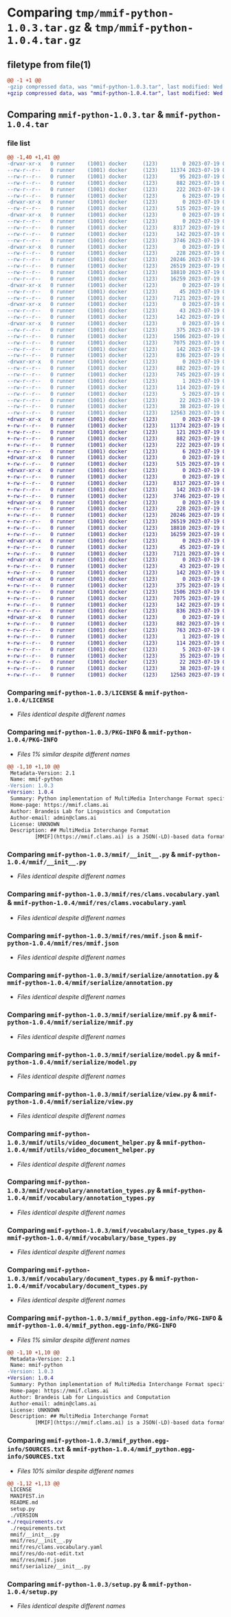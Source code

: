 # Comparing `tmp/mmif-python-1.0.3.tar.gz` & `tmp/mmif-python-1.0.4.tar.gz`

## filetype from file(1)

```diff
@@ -1 +1 @@
-gzip compressed data, was "mmif-python-1.0.3.tar", last modified: Wed Jul 19 04:48:28 2023, max compression
+gzip compressed data, was "mmif-python-1.0.4.tar", last modified: Wed Jul 19 05:18:22 2023, max compression
```

## Comparing `mmif-python-1.0.3.tar` & `mmif-python-1.0.4.tar`

### file list

```diff
@@ -1,40 +1,41 @@
-drwxr-xr-x   0 runner    (1001) docker     (123)        0 2023-07-19 04:48:28.537462 mmif-python-1.0.3/
--rw-r--r--   0 runner    (1001) docker     (123)    11374 2023-07-19 04:47:56.000000 mmif-python-1.0.3/LICENSE
--rw-r--r--   0 runner    (1001) docker     (123)       95 2023-07-19 04:47:56.000000 mmif-python-1.0.3/MANIFEST.in
--rw-r--r--   0 runner    (1001) docker     (123)      882 2023-07-19 04:48:28.537462 mmif-python-1.0.3/PKG-INFO
--rw-r--r--   0 runner    (1001) docker     (123)      222 2023-07-19 04:47:56.000000 mmif-python-1.0.3/README.md
--rw-r--r--   0 runner    (1001) docker     (123)        6 2023-07-19 04:47:57.000000 mmif-python-1.0.3/VERSION
-drwxr-xr-x   0 runner    (1001) docker     (123)        0 2023-07-19 04:48:28.533462 mmif-python-1.0.3/mmif/
--rw-r--r--   0 runner    (1001) docker     (123)      515 2023-07-19 04:47:56.000000 mmif-python-1.0.3/mmif/__init__.py
-drwxr-xr-x   0 runner    (1001) docker     (123)        0 2023-07-19 04:48:28.533462 mmif-python-1.0.3/mmif/res/
--rw-r--r--   0 runner    (1001) docker     (123)        0 2023-07-19 04:48:28.000000 mmif-python-1.0.3/mmif/res/__init__.py
--rw-r--r--   0 runner    (1001) docker     (123)     8317 2023-07-19 04:48:28.000000 mmif-python-1.0.3/mmif/res/clams.vocabulary.yaml
--rw-r--r--   0 runner    (1001) docker     (123)      142 2023-07-19 04:48:28.000000 mmif-python-1.0.3/mmif/res/do-not-edit.txt
--rw-r--r--   0 runner    (1001) docker     (123)     3746 2023-07-19 04:48:28.000000 mmif-python-1.0.3/mmif/res/mmif.json
-drwxr-xr-x   0 runner    (1001) docker     (123)        0 2023-07-19 04:48:28.537462 mmif-python-1.0.3/mmif/serialize/
--rw-r--r--   0 runner    (1001) docker     (123)      228 2023-07-19 04:47:56.000000 mmif-python-1.0.3/mmif/serialize/__init__.py
--rw-r--r--   0 runner    (1001) docker     (123)    20246 2023-07-19 04:47:56.000000 mmif-python-1.0.3/mmif/serialize/annotation.py
--rw-r--r--   0 runner    (1001) docker     (123)    26519 2023-07-19 04:47:56.000000 mmif-python-1.0.3/mmif/serialize/mmif.py
--rw-r--r--   0 runner    (1001) docker     (123)    18810 2023-07-19 04:47:56.000000 mmif-python-1.0.3/mmif/serialize/model.py
--rw-r--r--   0 runner    (1001) docker     (123)    16259 2023-07-19 04:47:56.000000 mmif-python-1.0.3/mmif/serialize/view.py
-drwxr-xr-x   0 runner    (1001) docker     (123)        0 2023-07-19 04:48:28.537462 mmif-python-1.0.3/mmif/utils/
--rw-r--r--   0 runner    (1001) docker     (123)       45 2023-07-19 04:47:56.000000 mmif-python-1.0.3/mmif/utils/__init__.py
--rw-r--r--   0 runner    (1001) docker     (123)     7121 2023-07-19 04:47:56.000000 mmif-python-1.0.3/mmif/utils/video_document_helper.py
-drwxr-xr-x   0 runner    (1001) docker     (123)        0 2023-07-19 04:48:28.537462 mmif-python-1.0.3/mmif/ver/
--rw-r--r--   0 runner    (1001) docker     (123)       43 2023-07-19 04:48:28.000000 mmif-python-1.0.3/mmif/ver/__init__.py
--rw-r--r--   0 runner    (1001) docker     (123)      142 2023-07-19 04:48:28.000000 mmif-python-1.0.3/mmif/ver/do-not-edit.txt
-drwxr-xr-x   0 runner    (1001) docker     (123)        0 2023-07-19 04:48:28.537462 mmif-python-1.0.3/mmif/vocabulary/
--rw-r--r--   0 runner    (1001) docker     (123)      375 2023-07-19 04:48:28.000000 mmif-python-1.0.3/mmif/vocabulary/__init__.py
--rw-r--r--   0 runner    (1001) docker     (123)     1506 2023-07-19 04:48:28.000000 mmif-python-1.0.3/mmif/vocabulary/annotation_types.py
--rw-r--r--   0 runner    (1001) docker     (123)     7075 2023-07-19 04:48:28.000000 mmif-python-1.0.3/mmif/vocabulary/base_types.py
--rw-r--r--   0 runner    (1001) docker     (123)      142 2023-07-19 04:48:28.000000 mmif-python-1.0.3/mmif/vocabulary/do-not-edit.txt
--rw-r--r--   0 runner    (1001) docker     (123)      836 2023-07-19 04:48:28.000000 mmif-python-1.0.3/mmif/vocabulary/document_types.py
-drwxr-xr-x   0 runner    (1001) docker     (123)        0 2023-07-19 04:48:28.537462 mmif-python-1.0.3/mmif_python.egg-info/
--rw-r--r--   0 runner    (1001) docker     (123)      882 2023-07-19 04:48:28.000000 mmif-python-1.0.3/mmif_python.egg-info/PKG-INFO
--rw-r--r--   0 runner    (1001) docker     (123)      745 2023-07-19 04:48:28.000000 mmif-python-1.0.3/mmif_python.egg-info/SOURCES.txt
--rw-r--r--   0 runner    (1001) docker     (123)        1 2023-07-19 04:48:28.000000 mmif-python-1.0.3/mmif_python.egg-info/dependency_links.txt
--rw-r--r--   0 runner    (1001) docker     (123)      114 2023-07-19 04:48:28.000000 mmif-python-1.0.3/mmif_python.egg-info/requires.txt
--rw-r--r--   0 runner    (1001) docker     (123)        5 2023-07-19 04:48:28.000000 mmif-python-1.0.3/mmif_python.egg-info/top_level.txt
--rw-r--r--   0 runner    (1001) docker     (123)       22 2023-07-19 04:47:56.000000 mmif-python-1.0.3/requirements.txt
--rw-r--r--   0 runner    (1001) docker     (123)       38 2023-07-19 04:48:28.537462 mmif-python-1.0.3/setup.cfg
--rw-r--r--   0 runner    (1001) docker     (123)    12563 2023-07-19 04:47:56.000000 mmif-python-1.0.3/setup.py
+drwxr-xr-x   0 runner    (1001) docker     (123)        0 2023-07-19 05:18:22.851055 mmif-python-1.0.4/
+-rw-r--r--   0 runner    (1001) docker     (123)    11374 2023-07-19 05:17:51.000000 mmif-python-1.0.4/LICENSE
+-rw-r--r--   0 runner    (1001) docker     (123)      121 2023-07-19 05:17:51.000000 mmif-python-1.0.4/MANIFEST.in
+-rw-r--r--   0 runner    (1001) docker     (123)      882 2023-07-19 05:18:22.851055 mmif-python-1.0.4/PKG-INFO
+-rw-r--r--   0 runner    (1001) docker     (123)      222 2023-07-19 05:17:51.000000 mmif-python-1.0.4/README.md
+-rw-r--r--   0 runner    (1001) docker     (123)        6 2023-07-19 05:17:51.000000 mmif-python-1.0.4/VERSION
+drwxr-xr-x   0 runner    (1001) docker     (123)        0 2023-07-19 05:18:22.847055 mmif-python-1.0.4/mmif/
+-rw-r--r--   0 runner    (1001) docker     (123)      515 2023-07-19 05:17:51.000000 mmif-python-1.0.4/mmif/__init__.py
+drwxr-xr-x   0 runner    (1001) docker     (123)        0 2023-07-19 05:18:22.847055 mmif-python-1.0.4/mmif/res/
+-rw-r--r--   0 runner    (1001) docker     (123)        0 2023-07-19 05:18:22.000000 mmif-python-1.0.4/mmif/res/__init__.py
+-rw-r--r--   0 runner    (1001) docker     (123)     8317 2023-07-19 05:18:22.000000 mmif-python-1.0.4/mmif/res/clams.vocabulary.yaml
+-rw-r--r--   0 runner    (1001) docker     (123)      142 2023-07-19 05:18:22.000000 mmif-python-1.0.4/mmif/res/do-not-edit.txt
+-rw-r--r--   0 runner    (1001) docker     (123)     3746 2023-07-19 05:18:22.000000 mmif-python-1.0.4/mmif/res/mmif.json
+drwxr-xr-x   0 runner    (1001) docker     (123)        0 2023-07-19 05:18:22.851055 mmif-python-1.0.4/mmif/serialize/
+-rw-r--r--   0 runner    (1001) docker     (123)      228 2023-07-19 05:17:51.000000 mmif-python-1.0.4/mmif/serialize/__init__.py
+-rw-r--r--   0 runner    (1001) docker     (123)    20246 2023-07-19 05:17:51.000000 mmif-python-1.0.4/mmif/serialize/annotation.py
+-rw-r--r--   0 runner    (1001) docker     (123)    26519 2023-07-19 05:17:51.000000 mmif-python-1.0.4/mmif/serialize/mmif.py
+-rw-r--r--   0 runner    (1001) docker     (123)    18810 2023-07-19 05:17:51.000000 mmif-python-1.0.4/mmif/serialize/model.py
+-rw-r--r--   0 runner    (1001) docker     (123)    16259 2023-07-19 05:17:51.000000 mmif-python-1.0.4/mmif/serialize/view.py
+drwxr-xr-x   0 runner    (1001) docker     (123)        0 2023-07-19 05:18:22.851055 mmif-python-1.0.4/mmif/utils/
+-rw-r--r--   0 runner    (1001) docker     (123)       45 2023-07-19 05:17:51.000000 mmif-python-1.0.4/mmif/utils/__init__.py
+-rw-r--r--   0 runner    (1001) docker     (123)     7121 2023-07-19 05:17:51.000000 mmif-python-1.0.4/mmif/utils/video_document_helper.py
+drwxr-xr-x   0 runner    (1001) docker     (123)        0 2023-07-19 05:18:22.851055 mmif-python-1.0.4/mmif/ver/
+-rw-r--r--   0 runner    (1001) docker     (123)       43 2023-07-19 05:18:22.000000 mmif-python-1.0.4/mmif/ver/__init__.py
+-rw-r--r--   0 runner    (1001) docker     (123)      142 2023-07-19 05:18:22.000000 mmif-python-1.0.4/mmif/ver/do-not-edit.txt
+drwxr-xr-x   0 runner    (1001) docker     (123)        0 2023-07-19 05:18:22.851055 mmif-python-1.0.4/mmif/vocabulary/
+-rw-r--r--   0 runner    (1001) docker     (123)      375 2023-07-19 05:18:22.000000 mmif-python-1.0.4/mmif/vocabulary/__init__.py
+-rw-r--r--   0 runner    (1001) docker     (123)     1506 2023-07-19 05:18:22.000000 mmif-python-1.0.4/mmif/vocabulary/annotation_types.py
+-rw-r--r--   0 runner    (1001) docker     (123)     7075 2023-07-19 05:18:22.000000 mmif-python-1.0.4/mmif/vocabulary/base_types.py
+-rw-r--r--   0 runner    (1001) docker     (123)      142 2023-07-19 05:18:22.000000 mmif-python-1.0.4/mmif/vocabulary/do-not-edit.txt
+-rw-r--r--   0 runner    (1001) docker     (123)      836 2023-07-19 05:18:22.000000 mmif-python-1.0.4/mmif/vocabulary/document_types.py
+drwxr-xr-x   0 runner    (1001) docker     (123)        0 2023-07-19 05:18:22.851055 mmif-python-1.0.4/mmif_python.egg-info/
+-rw-r--r--   0 runner    (1001) docker     (123)      882 2023-07-19 05:18:22.000000 mmif-python-1.0.4/mmif_python.egg-info/PKG-INFO
+-rw-r--r--   0 runner    (1001) docker     (123)      763 2023-07-19 05:18:22.000000 mmif-python-1.0.4/mmif_python.egg-info/SOURCES.txt
+-rw-r--r--   0 runner    (1001) docker     (123)        1 2023-07-19 05:18:22.000000 mmif-python-1.0.4/mmif_python.egg-info/dependency_links.txt
+-rw-r--r--   0 runner    (1001) docker     (123)      114 2023-07-19 05:18:22.000000 mmif-python-1.0.4/mmif_python.egg-info/requires.txt
+-rw-r--r--   0 runner    (1001) docker     (123)        5 2023-07-19 05:18:22.000000 mmif-python-1.0.4/mmif_python.egg-info/top_level.txt
+-rw-r--r--   0 runner    (1001) docker     (123)       35 2023-07-19 05:17:51.000000 mmif-python-1.0.4/requirements.cv
+-rw-r--r--   0 runner    (1001) docker     (123)       22 2023-07-19 05:17:51.000000 mmif-python-1.0.4/requirements.txt
+-rw-r--r--   0 runner    (1001) docker     (123)       38 2023-07-19 05:18:22.851055 mmif-python-1.0.4/setup.cfg
+-rw-r--r--   0 runner    (1001) docker     (123)    12563 2023-07-19 05:17:51.000000 mmif-python-1.0.4/setup.py
```

### Comparing `mmif-python-1.0.3/LICENSE` & `mmif-python-1.0.4/LICENSE`

 * *Files identical despite different names*

### Comparing `mmif-python-1.0.3/PKG-INFO` & `mmif-python-1.0.4/PKG-INFO`

 * *Files 1% similar despite different names*

```diff
@@ -1,10 +1,10 @@
 Metadata-Version: 2.1
 Name: mmif-python
-Version: 1.0.3
+Version: 1.0.4
 Summary: Python implementation of MultiMedia Interchange Format specification. (https://mmif.clams.ai)
 Home-page: https://mmif.clams.ai
 Author: Brandeis Lab for Linguistics and Computation
 Author-email: admin@clams.ai
 License: UNKNOWN
 Description: ## MultiMedia Interchange Format
         [MMIF](https://mmif.clams.ai) is a JSON(-LD)-based data format designed for transferring annotation data between computational analysis applications in [CLAMS project](https://clams.ai).
```

### Comparing `mmif-python-1.0.3/mmif/__init__.py` & `mmif-python-1.0.4/mmif/__init__.py`

 * *Files identical despite different names*

### Comparing `mmif-python-1.0.3/mmif/res/clams.vocabulary.yaml` & `mmif-python-1.0.4/mmif/res/clams.vocabulary.yaml`

 * *Files identical despite different names*

### Comparing `mmif-python-1.0.3/mmif/res/mmif.json` & `mmif-python-1.0.4/mmif/res/mmif.json`

 * *Files identical despite different names*

### Comparing `mmif-python-1.0.3/mmif/serialize/annotation.py` & `mmif-python-1.0.4/mmif/serialize/annotation.py`

 * *Files identical despite different names*

### Comparing `mmif-python-1.0.3/mmif/serialize/mmif.py` & `mmif-python-1.0.4/mmif/serialize/mmif.py`

 * *Files identical despite different names*

### Comparing `mmif-python-1.0.3/mmif/serialize/model.py` & `mmif-python-1.0.4/mmif/serialize/model.py`

 * *Files identical despite different names*

### Comparing `mmif-python-1.0.3/mmif/serialize/view.py` & `mmif-python-1.0.4/mmif/serialize/view.py`

 * *Files identical despite different names*

### Comparing `mmif-python-1.0.3/mmif/utils/video_document_helper.py` & `mmif-python-1.0.4/mmif/utils/video_document_helper.py`

 * *Files identical despite different names*

### Comparing `mmif-python-1.0.3/mmif/vocabulary/annotation_types.py` & `mmif-python-1.0.4/mmif/vocabulary/annotation_types.py`

 * *Files identical despite different names*

### Comparing `mmif-python-1.0.3/mmif/vocabulary/base_types.py` & `mmif-python-1.0.4/mmif/vocabulary/base_types.py`

 * *Files identical despite different names*

### Comparing `mmif-python-1.0.3/mmif/vocabulary/document_types.py` & `mmif-python-1.0.4/mmif/vocabulary/document_types.py`

 * *Files identical despite different names*

### Comparing `mmif-python-1.0.3/mmif_python.egg-info/PKG-INFO` & `mmif-python-1.0.4/mmif_python.egg-info/PKG-INFO`

 * *Files 1% similar despite different names*

```diff
@@ -1,10 +1,10 @@
 Metadata-Version: 2.1
 Name: mmif-python
-Version: 1.0.3
+Version: 1.0.4
 Summary: Python implementation of MultiMedia Interchange Format specification. (https://mmif.clams.ai)
 Home-page: https://mmif.clams.ai
 Author: Brandeis Lab for Linguistics and Computation
 Author-email: admin@clams.ai
 License: UNKNOWN
 Description: ## MultiMedia Interchange Format
         [MMIF](https://mmif.clams.ai) is a JSON(-LD)-based data format designed for transferring annotation data between computational analysis applications in [CLAMS project](https://clams.ai).
```

### Comparing `mmif-python-1.0.3/mmif_python.egg-info/SOURCES.txt` & `mmif-python-1.0.4/mmif_python.egg-info/SOURCES.txt`

 * *Files 10% similar despite different names*

```diff
@@ -1,12 +1,13 @@
 LICENSE
 MANIFEST.in
 README.md
 setup.py
 ./VERSION
+./requirements.cv
 ./requirements.txt
 mmif/__init__.py
 mmif/res/__init__.py
 mmif/res/clams.vocabulary.yaml
 mmif/res/do-not-edit.txt
 mmif/res/mmif.json
 mmif/serialize/__init__.py
```

### Comparing `mmif-python-1.0.3/setup.py` & `mmif-python-1.0.4/setup.py`

 * *Files identical despite different names*

